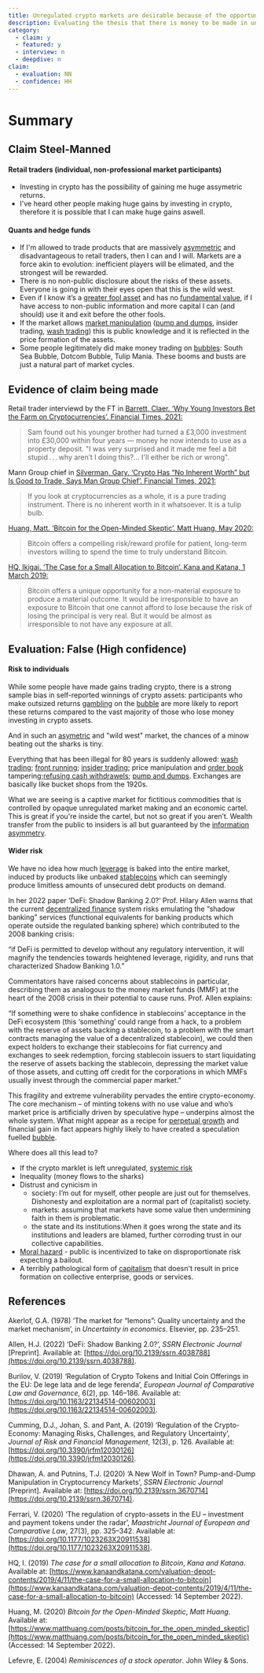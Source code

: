 ```yaml
---
title: Unregulated crypto markets are desirable because of the opportunity for gain
description: Evaluating the thesis that there is money to be made in unregulated crypto markets, and therefore unregulated crypto markets are desirable. We find the negative externalities of an unregulated crypto market to outweigh the benefits, thus this claim fails: an unregulated crypto market is *not* desirable.
category:
  - claim: y
  - featured: y 
  - interview: n
  - deepdive: n
claim:
  - evaluation: NN
  - confidence: HH
---
```


# Summary

## Claim Steel-Manned

#### Retail traders (individual, non-professional market participants)

* Investing in crypto has the possibility of gaining me huge assymetric returns.
* I've heard other people making huge gains by investing in crypto, therefore it is possible that I can make huge gains aswell. 


#### Quants and hedge funds

* If I'm allowed to trade products that are massively [asymmetric](../concepts/asymmetric-information.md) and disadvantageous to retail traders, then I can and I will. Markets are a force akin to evolution: inefficient players will be elimated, and the strongest will be rewarded. 
* There is no non-public disclosure about the risks of these assets. Everyone is going in with their eyes open that this is the wild west.
* Even if I know it’s a [greater fool asset](../concepts/greater-fool-theory) and has no [fundamental value](/concepts/fundamental-value.md), if I have access to non-public information and more capital I can (and should) use it and exit before the other fools.
* If the market allows [market manipulation](../concepts/market-manipulation.md) ([pump and dumps](../concepts/pump-and-dump.md), insider trading, [wash trading](../concepts/wash-trading.md)) this is public knowledge and it is reflected in the price formation of the assets. 
* Some people legitimately did make money trading on [bubbles](../concepts/bubble.md): South Sea Bubble, Dotcom Bubble, Tulip Mania. These booms and busts are just a natural part of market cycles. 


## Evidence of claim being made

Retail trader interviewd by the FT in [Barrett, Claer. ‘Why Young Investors Bet the Farm on Cryptocurrencies’. Financial Times, 2021:](https:www.ft.com/content/162839aa-0437-478b-a4d4-4a8d7ab71458)
> Sam found out his younger brother had turned a £3,000 investment into £30,000 within four years — money he now intends to use as a property deposit. "I was very surprised and it made me feel a bit stupid . . . why aren’t I doing this?... I'll either be rich or wrong".

Mann Group chief in [Silverman, Gary. ‘Crypto Has “No Inherent Worth” but Is Good to Trade, Says Man Group Chief’. Financial Times, 2021:](https://www.ft.com/content/9275baf4-0422-43a1-b8c9-9317882ca874)
> If you look at cryptocurrencies as a whole, it is a pure trading instrument. There is no inherent worth in it whatsoever. It is a tulip bulb.

[Huang, Matt. ‘Bitcoin for the Open-Minded Skeptic’. Matt Huang, May 2020:](https://www.matthuang.com/posts/bitcoin_for_the_open_minded_skeptic.) 
> Bitcoin offers a compelling risk/reward profile for patient, long-term investors willing to spend the time to truly understand Bitcoin.

[HQ, Ikigai. ‘The Case for a Small Allocation to Bitcoin’. Kana and Katana, 1 March 2019:](https://www.kanaandkatana.com/valuation-depot-contents/2019/4/11/the-case-for-a-small-allocation-to-bitcoin)
> Bitcoin offers a unique opportunity for a non-material exposure to produce a material outcome. It would be irresponsible to have an exposure to Bitcoin that one cannot afford to lose because the risk of losing the principal is very real. But it would be almost as irresponsible to not have any exposure at all.  

## Evaluation: False (High confidence)

#### Risk to individuals

While some people have made gains trading crypto, there is a strong sample bias in self-reported winnings of crypto assets: participants who make outsized returns [gambling](../claims/is-gambling.md) on the [bubble](../concepts/bubble.md) are more likely to report these returns compared to the vast majority of those who lose money investing in crypto assets.

And in such an [asymetric](../concepts/asymmetric-information.md) and "wild west" market, the chances of a minow beating out the sharks is tiny.

Everything that has been illegal for 80 years is suddenly allowed: [wash trading](../concepts/wash-trading.md); [front running](../concepts/front-running.md); [insider trading](../concepts/asymmetric-information.md); price manipulation and [order book](../concepts/order-book.md) tampering;[refusing cash withdrawels](../concepts/counterparty-risk.md); [pump and dumps](../concepts/pump-and-dump). Exchanges are basically like bucket shops from the 1920s.

What we are seeing is a captive market for fictitious commodities that is controlled by opaque unregulated market making and an economic cartel. This is great if you're inside the cartel,  but not so great if you aren’t. Wealth transfer from the public to insiders is all but guaranteed by the [information asymmetry](../concepts/asymmetric-information).

#### Wider risk

We have no idea how much [leverage](../concepts/leverage.md) is baked into the entire market, induced by products like unbaked [stablecoins](../concepts/stablecoin.md) which can seemingly produce limitless amounts of unsecured debt products on demand. 

In her 2022 paper ‘DeFi: Shadow Banking 2.0?’ Prof. Hilary Allen warns that the current [decentralized finance](../concepts/defi.md) system risks emulating the “shadow banking” services (functional equivalents for banking products which operate outside the regulated banking sphere) which contributed to the 2008 banking crisis:

“if DeFi is permitted to develop without any regulatory intervention, it will magnify the tendencies towards heightened leverage, rigidity, and runs that characterized Shadow Banking 1.0.”

Commentators have raised concerns about stablecoins in particular, describing them as analogous to the money market funds (MMF) at the heart of the 2008 crisis in their potential to cause runs. Prof. Allen explains:

“If something were to shake confidence in stablecoins’ acceptance in the DeFi ecosystem (this ‘something’ could range from a hack, to a problem with the reserve of assets backing a stablecoin, to a problem with the smart contracts managing the value of a decentralized stablecoin), we could then expect holders to exchange their stablecoins for fiat currency and exchanges to seek redemption, forcing stablecoin issuers to start liquidating the reserve of assets backing the stablecoin, depressing the market value of those assets, and cutting off credit for the corporations in which MMFs usually invest through the commercial paper market.”

This fragility and extreme vulnerability pervades the entire crypto-economy. The core mechanism – of minting tokens with no use value and who’s market price is artificially driven by speculative hype – underpins almost the whole system. What might appear as a recipe for [perpetual growth](../notes/financial-perpetual-motion-machine.md) and financial gain in fact appears highly likely to have created a speculation fuelled [bubble](../concepts/bubble.md).

Where does all this lead to?
* If the crypto marklet is left unregulated, [systemic risk](..claims/is-systemic-risk.md) 
* Inequality (money flows to the sharks)
* Distrust and cynicism in
    * society: I’m out for myself, other people are just out for themselves. Dishonesty and exploitation are a normal part of (capitalist) society.
    * markets: assuming that markets have some value then undermining faith in them is problematic.
    * the state and its institutions:When it goes wrong the state and its institutions and leaders are blamed, further corroding trust in our collective capabilities.
* [Moral hazard](../concepts/moral-hazard.md) - public is incentivized to take on disproportionate risk expecting a bailout.
* A terribly pathological form of [capitalism](../concepts/capitalism.md) that doesn't result in price formation on collective enterprise, goods or services. 

## References

Akerlof, G.A. (1978) ‘The market for “lemons”: Quality uncertainty and the market mechanism’, in _Uncertainty in economics_. Elsevier, pp. 235–251.

Allen, H.J. (2022) ‘DeFi: Shadow Banking 2.0?’, _SSRN Electronic Journal_ [Preprint]. Available at: [https://doi.org/10.2139/ssrn.4038788](https://doi.org/10.2139/ssrn.4038788).

Burilov, V. (2019) ‘Regulation of Crypto Tokens and Initial Coin Offerings in the EU: De lege lata and de lege ferenda’, _European Journal of Comparative Law and Governance_, 6(2), pp. 146–186. Available at: [https://doi.org/10.1163/22134514-00602003](https://doi.org/10.1163/22134514-00602003).

Cumming, D.J., Johan, S. and Pant, A. (2019) ‘Regulation of the Crypto-Economy: Managing Risks, Challenges, and Regulatory Uncertainty’, _Journal of Risk and Financial Management_, 12(3), p. 126. Available at: [https://doi.org/10.3390/jrfm12030126](https://doi.org/10.3390/jrfm12030126).

Dhawan, A. and Putnins, T.J. (2020) ‘A New Wolf in Town? Pump-and-Dump Manipulation in Cryptocurrency Markets’, _SSRN Electronic Journal_ [Preprint]. Available at: [https://doi.org/10.2139/ssrn.3670714](https://doi.org/10.2139/ssrn.3670714).

Ferrari, V. (2020) ‘The regulation of crypto-assets in the EU – investment and payment tokens under the radar’, _Maastricht Journal of European and Comparative Law_, 27(3), pp. 325–342. Available at: [https://doi.org/10.1177/1023263X20911538](https://doi.org/10.1177/1023263X20911538).

HQ, I. (2019) _The case for a small allocation to Bitcoin_, _Kana and Katana_. Available at: [https://www.kanaandkatana.com/valuation-depot-contents/2019/4/11/the-case-for-a-small-allocation-to-bitcoin](https://www.kanaandkatana.com/valuation-depot-contents/2019/4/11/the-case-for-a-small-allocation-to-bitcoin) (Accessed: 14 September 2022).

Huang, M. (2020) _Bitcoin for the Open-Minded Skeptic_, _Matt Huang_. Available at: [https://www.matthuang.com/posts/bitcoin_for_the_open_minded_skeptic](https://www.matthuang.com/posts/bitcoin_for_the_open_minded_skeptic) (Accessed: 14 September 2022).

Lefevre, E. (2004) _Reminiscences of a stock operator_. John Wiley & Sons.
